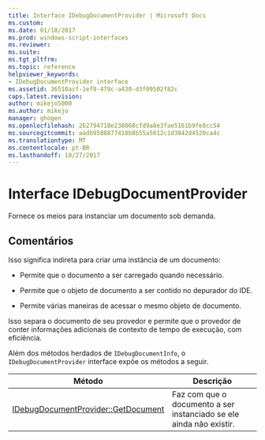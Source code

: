 ```yaml
---
title: Interface IDebugDocumentProvider | Microsoft Docs
ms.custom: 
ms.date: 01/18/2017
ms.prod: windows-script-interfaces
ms.reviewer: 
ms.suite: 
ms.tgt_pltfrm: 
ms.topic: reference
helpviewer_keywords:
- IDebugDocumentProvider interface
ms.assetid: 36510acf-1ef9-479c-a430-d3f09502f82c
caps.latest.revision: 
author: mikejo5000
ms.author: mikejo
manager: ghogen
ms.openlocfilehash: 262794718e238068cfd9a8e3fae5161b9fe8cc54
ms.sourcegitcommit: aadb9588877418b8b55a5612c1d3842d4520ca4c
ms.translationtype: MT
ms.contentlocale: pt-BR
ms.lasthandoff: 10/27/2017
---
```

# <a name="idebugdocumentprovider-interface"></a>Interface IDebugDocumentProvider
Fornece os meios para instanciar um documento sob demanda.  
  
## <a name="remarks"></a>Comentários  
 Isso significa indireta para criar uma instância de um documento:  
  
-   Permite que o documento a ser carregado quando necessário.  
  
-   Permite que o objeto de documento a ser contido no depurador do IDE.  
  
-   Permite várias maneiras de acessar o mesmo objeto de documento.  
  
 Isso separa o documento de seu provedor e permite que o provedor de conter informações adicionais de contexto de tempo de execução, com eficiência.  
  
 Além dos métodos herdados de `IDebugDocumentInfo`, o `IDebugDocumentProvider` interface expõe os métodos a seguir.  
  
|Método|Descrição|  
|------------|-----------------|  
|[IDebugDocumentProvider::GetDocument](../../winscript/reference/idebugdocumentprovider-getdocument.md)|Faz com que o documento a ser instanciado se ele ainda não existir.|